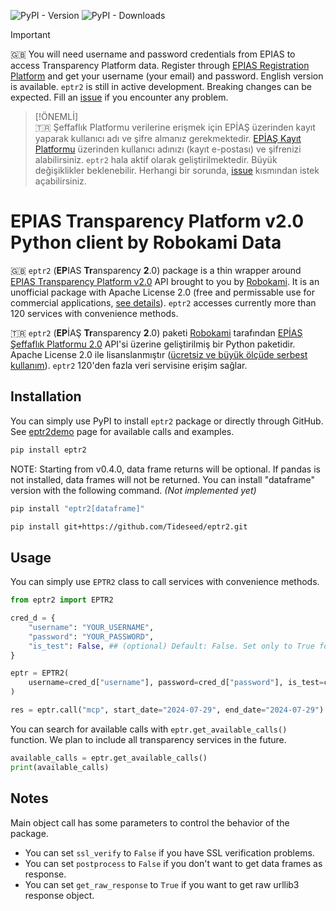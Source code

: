 ![PyPI - Version](https://img.shields.io/pypi/v/eptr2) ![PyPI - Downloads](https://img.shields.io/pypi/dm/eptr2) 

> [!IMPORTANT]  
> 🇬🇧 You will need username and password credentials from EPIAS to access Transparency Platform data. Register through [EPIAS Registration Platform](https://kayit.epias.com.tr/home) and get your username (your email) and password. English version is available. `eptr2` is still in active development. Breaking changes can be expected. Fill an [issue](https://github.com/tideseed/eptr2/issues) if you encounter any problem.

> [!ÖNEMLİ]  
> 🇹🇷 Şeffaflık Platformu verilerine erişmek için EPİAŞ üzerinden kayıt yaparak kullanıcı adı ve şifre almanız gerekmektedir. [EPİAŞ Kayıt Platformu](https://kayit.epias.com.tr/home) üzerinden kullanıcı adınızı (kayıt e-postası) ve şifrenizi alabilirsiniz. `eptr2` hala aktif olarak geliştirilmektedir. Büyük değişiklikler beklenebilir. Herhangi bir sorunda, [issue](https://github.com/tideseed/eptr2) kısmından istek açabilirsiniz.


# EPIAS Transparency Platform v2.0 Python client by Robokami Data

🇬🇧 `eptr2` (**EP**IAS **Tr**ansparency **2**.0) package is a thin wrapper around [EPIAS Transparency Platform v2.0](https://seffaflik.epias.com.tr/home) API brought to you by [Robokami](https://robokami.com). It is an unofficial package with Apache License 2.0 (free and permissable use for commercial applications, [see details](https://www.tldrlegal.com/license/apache-license-2-0-apache-2-0)). `eptr2` accesses currently more than 120 services with convenience methods.


🇹🇷 `eptr2` (**EP**İAŞ **Tr**ansparency **2**.0) paketi [Robokami](https://robokami.com) tarafından [EPİAŞ Şeffaflık Platformu 2.0](https://seffaflik.epias.com.tr/home) API'si üzerine geliştirilmiş bir Python paketidir. Apache License 2.0 ile lisanslanmıştır ([ücretsiz ve büyük ölçüde serbest kullanım](https://www.tldrlegal.com/license/apache-license-2-0-apache-2-0)). `eptr2` 120'den fazla veri servisine erişim sağlar.


## Installation

You can simply use PyPI to install `eptr2` package or directly through GitHub. See [eptr2demo](https://eptr2demo.streamlit.app) page for available calls and examples.

```bash
pip install eptr2
```

NOTE: Starting from v0.4.0, data frame returns will be optional. If pandas is not installed, data frames will not be returned. You can install "dataframe" version with the following command. _(Not implemented yet)_

```bash
pip install "eptr2[dataframe]"
```

```bash
pip install git+https://github.com/Tideseed/eptr2.git
```

## Usage

You can simply use `EPTR2` class to call services with convenience methods. 

```python
from eptr2 import EPTR2

cred_d = {
    "username": "YOUR_USERNAME",
    "password": "YOUR_PASSWORD",
    "is_test": False, ## (optional) Default: False. Set only to True for transparency test servers.
}

eptr = EPTR2(
    username=cred_d["username"], password=cred_d["password"], is_test=cred_d["is_test"]
)

res = eptr.call("mcp", start_date="2024-07-29", end_date="2024-07-29")
```

You can search for available calls with `eptr.get_available_calls()` function. We plan to include all transparency services in the future.

```python
available_calls = eptr.get_available_calls()
print(available_calls)
```

## Notes

Main object call has some parameters to control the behavior of the package. 

+ You can set `ssl_verify` to `False` if you have SSL verification problems. 
+ You can set `postprocess` to `False` if you don't want to get data frames as response. 
+ You can set `get_raw_response` to `True` if you want to get raw urllib3 response object.
